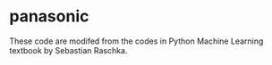 # panasonic

These code are modifed from the codes in Python Machine Learning textbook by Sebastian Raschka.
